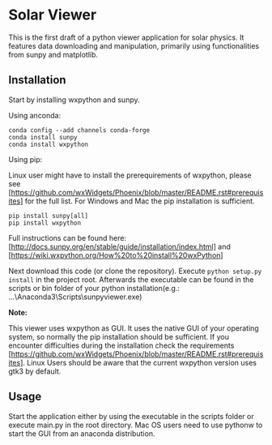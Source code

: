 # Solar Viewer

This is the first draft of a python viewer application for solar physics.
It features data downloading and manipulation, primarily using functionalities from sunpy and matplotlib.

Installation
------------
Start by installing wxpython and sunpy.

Using anconda:
```
conda config --add channels conda-forge
conda install sunpy
conda install wxpython
```
Using pip:

Linux user might have to install the prerequirements of wxpython, please see [https://github.com/wxWidgets/Phoenix/blob/master/README.rst#prerequisites] for the full list.
For Windows and Mac the pip installation is sufficient.
``` 
pip install sunpy[all]
pip install wxpython
```

Full instructions can be found here: [http://docs.sunpy.org/en/stable/guide/installation/index.html] and [https://wiki.wxpython.org/How%20to%20install%20wxPython]

Next download this code (or clone the repository).
Execute `python setup.py install` in the project root.
Afterwards the executable can be found in the scripts or bin folder of your python installation(e.g.: ...\Anaconda3\Scripts\sunpyviewer.exe)

**Note:**

This viewer uses wxpython as GUI. It uses the native GUI of your operating system, so normally the pip installation should be sufficient.
If you encounter difficulties during the installation check the requirements [https://github.com/wxWidgets/Phoenix/blob/master/README.rst#prerequisites].
Linux Users should be aware that the current wxpython version uses gtk3 by default.

Usage
------------

Start the application either by using the executable in the scripts folder or execute main.py in the root directory.
Mac OS users need to use pythonw to start the GUI from an anaconda distribution.